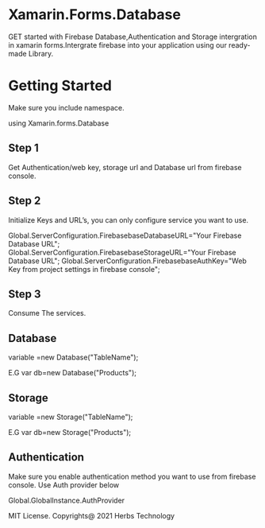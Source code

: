 # Xamarin.Forms.Database
GET started with Firebase Database,Authentication and Storage intergration  in xamarin forms.Intergrate firebase into your application using our ready-made Library.

# Getting Started
Make sure you include namespace. 

using Xamarin.forms.Database

## Step 1
Get Authentication/web key, storage url and Database url from firebase console.

## Step 2
Initialize Keys and URL’s, you can only configure service you want to use.

Global.ServerConfiguration.FirebasebaseDatabaseURL="Your Firebase Database URL";
Global.ServerConfiguration.FirebasebaseStorageURL="Your Firebase Database URL";
Global.ServerConfiguration.FirebasebaseAuthKey="Web Key from project settings in firebase console";


## Step 3
Consume The services.	

## Database

variable =new Database<object>("TableName");

E.G
var db=new Database<Product>("Products");

## Storage

variable =new Storage("TableName");

E.G
var db=new Storage("Products");

## Authentication
Make sure you enable authentication method you want to use from firebase console.
Use Auth provider below 
  
Global.GlobalInstance.AuthProvider


MIT License.
Copyrights@ 2021 Herbs Technology

